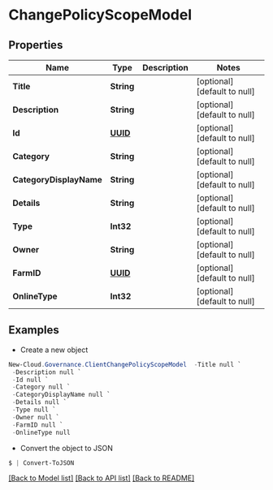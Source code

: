 # ChangePolicyScopeModel
## Properties

Name | Type | Description | Notes
------------ | ------------- | ------------- | -------------
**Title** | **String** |  | [optional] [default to null]
**Description** | **String** |  | [optional] [default to null]
**Id** | [**UUID**](UUID.md) |  | [optional] [default to null]
**Category** | **String** |  | [optional] [default to null]
**CategoryDisplayName** | **String** |  | [optional] [default to null]
**Details** | **String** |  | [optional] [default to null]
**Type** | **Int32** |  | [optional] [default to null]
**Owner** | **String** |  | [optional] [default to null]
**FarmID** | [**UUID**](UUID.md) |  | [optional] [default to null]
**OnlineType** | **Int32** |  | [optional] [default to null]

## Examples

- Create a new object
```powershell
New-Cloud.Governance.ClientChangePolicyScopeModel  -Title null `
 -Description null `
 -Id null `
 -Category null `
 -CategoryDisplayName null `
 -Details null `
 -Type null `
 -Owner null `
 -FarmID null `
 -OnlineType null
```

- Convert the object to JSON
```powershell
$ | Convert-ToJSON
```


[[Back to Model list]](../README.md#documentation-for-models) [[Back to API list]](../README.md#documentation-for-api-endpoints) [[Back to README]](../README.md)

